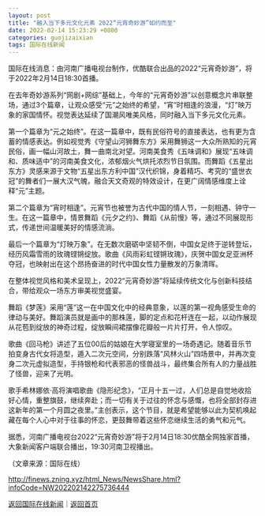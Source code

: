 ```yaml
---
layout: post
title: "融入当下多元文化元素 2022“元宵奇妙游”如约而至"
date: 2022-02-14 15:23:29 +0800
categories: guojizaixian
tags: 国际在线新闻
---
```

<p>国际在线消息：由河南广播电视台制作，优酷联合出品的2022“元宵奇妙游”，将于2022年2月14日18:30首播。</p>
 <p>在去年奇妙游系列“网剧+网综”基础上，今年的“元宵奇妙游”以创意概念片串联整场，通过3个篇章，让观众感受“元”之始终的希望，“宵”时相逢的浪漫，“灯”映万象的家国情怀。视觉表达延续了国潮风唯美风格，同时融入当下多元文化元素。</p>
 <p>第一个篇章为“元之始终”。在这一篇章中，既有民俗符号的直接表达，也有更为含蓄的情感表达。例如视觉秀《守望山河狮舞东方》采用舞狮这一大众所熟知的元宵民俗，画一幅山河故土，舞一曲南北对望。河南美食秀《五味调和》展现“五味调和、质味适中”的河南美食文化，浓郁烟火气烘托浓烈节日氛围。而舞蹈《五星出东方》灵感来源于文物“五星出东方利中国”汉代织锦，身着精巧、考究的“盛世衣冠”的舞者们一展大汉气魄，融合天文奇观的特效设计，在更广阔情感维度上诠释“元”主题。</p>
 <p>第二个篇章为“宵时相逢”。元宵节也被誉为古代中国的情人节，一刻相遇、钟守一生。在这一篇章中，情景舞蹈《元夕之约》、舞蹈《从前慢》等，通过不同展现形式，传递世间温暖美好的情感流淌。 </p>
 <p>最后一个篇章为“灯映万象”。在无数次磨砺中坚韧不倒，中国女足终于逆转登坛，经历风霜雪雨的玫瑰铿锵绽放。歌曲《风雨彩虹铿锵玫瑰》，庆贺中国女足亚洲杯夺冠，也映射出在这个昂扬奋进的时代中国女性力量散发的万象清晖。</p>
 <p>在整体视觉风格和美术呈现上，2022“元宵奇妙游”将延续传统文化与创新科技结合，带给观众一场东方审美视觉盛宴。</p>
 <p>舞蹈《梦莲》采用“莲”这一在中国文化中的经典意象，以莲的第一视角感受生命的律动与美好。舞蹈演员就是画中的那株莲，脚的定点和花杆连在一起，以动作展现从花苞到绽放的神奇过程，绽放瞬间裙摆像花瓣般一片片打开，令人惊叹。</p>
 <p>歌曲《回马枪》讲述了五位00后的姑娘在大学寝室里的一场奇遇记。随着音乐节拍变身古代女将造型，遁入二次元空间，分别跌落“风林火山”四场景中，并再次变身二次元虚拟造型，手持银枪和代表邪恶的怪兽战斗，最终集合所有人的力量战胜了怪兽，迎来了光明。</p>
 <p>歌手希林娜依·高将演唱歌曲《隐形纪念》，“正月十五一过，人们总是自觉地收拾好心情，重整旗鼓，继续奔赴；而一切有关于过往的怀念与感慨，也将全部封存进这新年的第一个月圆之夜里。”主创表示，这个节目，就是希望能够以此为契机唤起藏在每个人心中对于往事的怀恋，更鼓舞带着这些怀恋继续生活的勇气和元气。</p>
 <p>据悉，河南广播电视台2022“元宵奇妙游”将于2月14日18:30优酷全网独家首播，大象新闻客户端联合播出，19:30河南卫视播出。</p><p class="em_media">（文章来源：国际在线）</p>

<http://finews.zning.xyz/html_News/NewsShare.html?infoCode=NW202202142275736444>

[返回国际在线新闻](//finews.withounder.com/category/guojizaixian.html)｜[返回首页](//finews.withounder.com/)